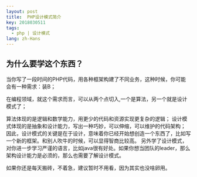 ```yaml
---
layout: post
title:  PHP设计模式简介
key: 2018030511
tags:
  - php | 设计模式
lang: zh-Hans
---
```


## 为什么要学这个东西？

当你写了一段时间的PHP代码，用各种框架构建了不同业务，这种时候，你可能会有一种需求：装B；


在编程领域，就这个需求而言，可以从两个点切入,一个是算法，另一个就是设计模式了；


算法体现的是逻辑和数学能力，用更少的代码和资源实现更复杂的逻辑；
设计模式体现的是抽象和设计能力，写出一种巧妙，可以伸缩，可以维护的代码架构；
因此，设计模式的关键是在于设计，意味着你已经开始想创造一个东西了，比如写一个新的框架。和别人吹牛的时候，可以显得智商比较高。
另外学了设计模式，对你进一步学习严谨的语言，比如java很有好处。如果你想当团队的leader，那么架构设计能力是必须的，那么也需要了解设计模式。


如果你还是每天搬砖，不着急，建议暂时不用看，因为其实也没啥卵用。
